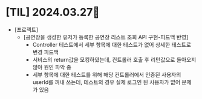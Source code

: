 # [TIL] 2024.03.27📒

  * [프로젝트]
    * [공연장을 생성한 유저가 등록한 공연장 리스트 조회 API 구현-피드백 반영]
      * Controller 테스트에서 세부 항목에 대한 테스트가 없어 상세한 테스트로 변경 피드백
      * 서비스의 return값을 모킹하였는데, 컨트롤러 호출 후 리턴값으로 돌아오지 않아 원인 파악 중
      * 세부 항목에 대한 테스트를 위해 해당 컨트롤러에서 인증된 사용자의 userId를 꺼내 쓰는데, 테스트의 경우 실제 로그인 된 사용자가 없어 문제가 있음

      
      
